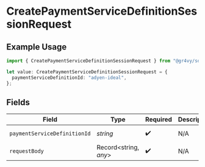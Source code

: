 # CreatePaymentServiceDefinitionSessionRequest

## Example Usage

```typescript
import { CreatePaymentServiceDefinitionSessionRequest } from "@gr4vy/sdk/models/operations";

let value: CreatePaymentServiceDefinitionSessionRequest = {
  paymentServiceDefinitionId: "adyen-ideal",
};
```

## Fields

| Field                        | Type                         | Required                     | Description                  | Example                      |
| ---------------------------- | ---------------------------- | ---------------------------- | ---------------------------- | ---------------------------- |
| `paymentServiceDefinitionId` | *string*                     | :heavy_check_mark:           | N/A                          | adyen-ideal                  |
| `requestBody`                | Record<string, *any*>        | :heavy_check_mark:           | N/A                          |                              |